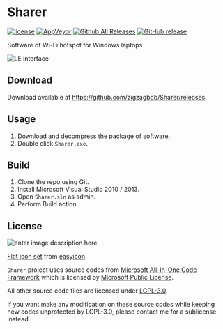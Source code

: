 Sharer
===============

[![license](https://img.shields.io/github/license/zigzagbob/Sharer.svg)](https://www.gnu.org/licenses/lgpl-3.0.en.html)
[![AppVeyor](https://img.shields.io/appveyor/ci/zigzagbob/Sharer.svg)](https://ci.appveyor.com/project/zigzagbob/Sharer)
[![Github All Releases](https://img.shields.io/github/downloads/zigzagbob/Sharer/total.svg)](https://github.com/zigzagbob/Sharer/releases)
[![GitHub release](https://img.shields.io/github/release/zigzagbob/Sharer.svg)](https://github.com/zigzagbob/Sharer/releases/latest)

Software of Wi-Fi hotspot for Windows laptops

![LE interface](https://github.com/zigzagbob/Compile/raw/master/png/sharer.PNG)

## Download ##

Download available at <https://github.com/zigzagbob/Sharer/releases>.

## Usage ##

 1. Download and decompress the package of software.
 2. Double click `Sharer.exe`.

## Build ##

 1. Clone the repo using Git.
 2. Install Microsoft Visual Studio 2010 / 2013.
 3. Open `Sharer.sln` as admin.
 4. Perform Build action.

## License ##

![enter image description here](http://www.gnu.org/graphics/lgplv3-147x51.png)

[Flat icon set](https://github.com/zigzagbob/Sharer/tree/master/Sharer/Resources) from [easyicon](https://www.easyicon.net/).

`Sharer` project uses source codes from [Microsoft All-In-One Code Framework](http://blogs.msdn.com/b/onecode/) which is licensed by [Microsoft Public License](http://www.microsoft.com/en-us/openness/licenses.aspx#MPL).

All other source code files are licensed under [LGPL-3.0](https://opensource.org/licenses/LGPL-3.0).

If you want make any modification on these source codes while keeping new codes unprotected by LGPL-3.0, please contact me for a sublicense instead.
